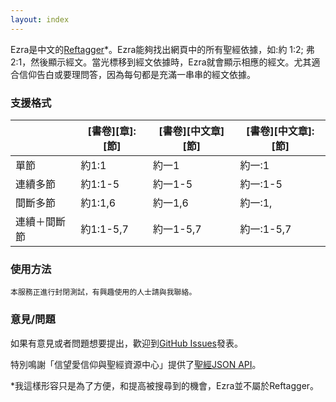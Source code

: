 ```yaml
---
layout: index
---
```

Ezra是中文的[Reftagger](https://reftagger.com/)*。Ezra能夠找出網頁中的所有聖經依據，如:約 1:2; 弗 2:1，然後顯示經文。當光標移到經文依據時，Ezra就會顯示相應的經文。尤其適合信仰告白或要理問答，因為每句都是充滿一串串的經文依據。

### 支援格式
|           |[書卷][章]:[節]|[書卷][中文章][節]|[書卷][中文章]:[節]|
|-----------|--------------|----------------|-----------------|
|單節        |約1:1         |約一1            |約一:1           |
|連續多節    |約1:1-5       |約一1-5          |約一:1-5          |
|間斷多節    |約1:1,6       |約一1,6          |約一:1,           |
|連續＋間斷節 |約1:1-5,7     |約一1-5,7        |約一:1-5,7        |

### 使用方法
    本服務正進行封閉測試，有興趣使用的人士請與我聯絡。

### 意見/問題
如果有意見或者問題想要提出，歡迎到[GitHub Issues](https://github.com/KenHung/Ezra/issues/new)發表。

特別鳴謝「信望愛信仰與聖經資源中心」提供了[聖經JSON API](https://bible.fhl.net/json/)。

*我這樣形容只是為了方便，和提高被搜尋到的機會，Ezra並不屬於Reftagger。
